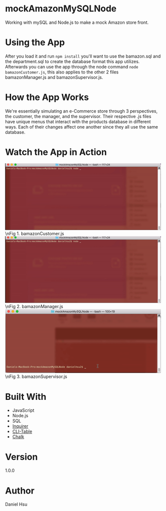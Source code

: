 # mockAmazonMySQLNode
Working with mySQL and Node.js to make a mock Amazon store front.

# Using the App  
After you load it and run `npm install` you'll want to use the bamazon.sql and the department.sql to create the database format this app utilizes. Afterwards you can use the app through the node command `node bamazonCustomer.js`, this also applies to the other 2 files bamazonManager.js and bamazonSupervisor.js.

# How the App Works
We're essentially simulating an e-Commerce store through 3 perspectives, the customer, the manager, and the supervisor. Their respective .js files have unique menus that interact with the products database in different ways. Each of their changes affect one another since they all use the same database.

# Watch the App in Action
![bamazonCustomer.js](images/bamazonC.gif)
\nFig 1. bamazonCustomer.js
![bamazonManager.js](images/bamazonC.gif)
\nFig 2. bamazonManager.js
![bamazonSupervisor.js](images/bamazonS.gif)
\nFig 3. bamazonSupervisor.js

# Built With
- JavaScript
- Node.js
- SQL
- [Inquirer](https://github.com/SBoudrias/Inquirer.js/)
- [CLI-Table](https://www.npmjs.com/package/cli-table)
- [Chalk](https://www.npmjs.com/package/chalk)

# Version
1.0.0

# Author
Daniel Hsu
